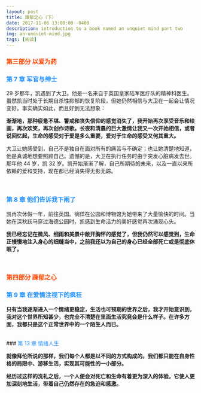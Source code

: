 ```yaml
---
layout: post
title: 躁郁之心（下）
date: 2017-11-06 13:00:00 -0400
description: introduction to a book named an unquiet mind part two
img: an-unquiet-mind.jpg
tags: [阅读]
---
```



### <span style="color:OrangeRed">第三部分 以爱为药</span>

### <span style="color:DodgerBlue">第 7 章 军官与绅士</span>

29 岁那年，凯遇到了大卫。他是一名来自于英国皇家陆军医疗队的精神科医生。虽然凯当时处于长期自杀性抑郁的恢复阶段，但她仍然相信与大卫在一起会让情况变好。事实确实如此，而且好到无法想象：

**渐渐地，那种疲惫不堪、警戒和丧失信仰的感觉消失了，我开始再次享受音乐和绘画，再次欢笑，再次创作诗歌。长夜和清晨的巨大激情让我又一次开始相信，或者说回忆起，生命的感受对于爱是多么重要，爱对于生命的感受又何其重大。**

大卫让她感受到，自己不是独自在面对所有的痛苦与不确定；也让她清楚地知道，他是真诚地想要照顾自己。遗憾的是，大卫在执行任务时由于突发心脏病发去世。那年他 44 岁，凯 32 岁。凯开始渐渐了解，自己所期待的未来，以及一直以来所依赖的爱和支持，现在都已经消失得无影无踪。

<br>

### <span style="color:DodgerBlue">第 8 章 他们告诉我下雨了</span>



凯再次休假一年，前往英国。徜徉在公园和博物馆为她带来了大量愉快的时间。当她在深秋跃马穿过海德公园时，凯感到生命活力的美好感觉再次涌现心头。

**我已经忘记在微风、细雨和美景中敞开胸怀的感觉了，但我仍然可以感觉到，生命正慢慢地注入身心的细缝当中，之前我还以为自己的身心已经全部死亡或是彻底休眠了。**


<br>

### <span style="color:OrangeRed">第四部分 躁郁之心</span>

### <span style="color:DodgerBlue">第 9 章 在爱情注视下的疯狂</span>


**只有当我逐渐进入一个情绪更稳定，生活也可预期的世界之后，我才开始意识到，我对这个世界所知甚少，也完全不清楚在里面生活究竟会是什么样子。在许多方面，我都只是这个正常世界中的一个陌生人而已。**

<br>
### <span style="color:DodgerBlue">第 13 章 情绪人生</span>

**就像拜伦所说的那样，我们每个人都是以不同的方式构成的。我们都只能在自身性格的局限中、游移生活，实现其可能性的一小部分。**

**经历过这样的洗礼之后，一个人便会对死亡和生命有着更为深入的体验。它使人更加深刻地生活，带着自己仍然存在的急迫和感激。**


